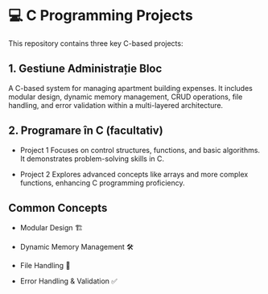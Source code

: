#  💻 C Programming Projects

This repository contains three key C-based projects:

## 1. Gestiune Administrație Bloc
A C-based system for managing apartment building expenses. It includes modular design, dynamic memory management, CRUD operations, file handling, and error validation within a multi-layered architecture.

## 2. Programare în C (facultativ)
-  Project 1
Focuses on control structures, functions, and basic algorithms. It demonstrates problem-solving skills in C.

-  Project 2
Explores advanced concepts like arrays and more complex functions, enhancing C programming proficiency.

## Common Concepts
-  Modular Design 🏗️

-  Dynamic Memory Management 🛠️

-  File Handling 📂

-  Error Handling & Validation ✅
